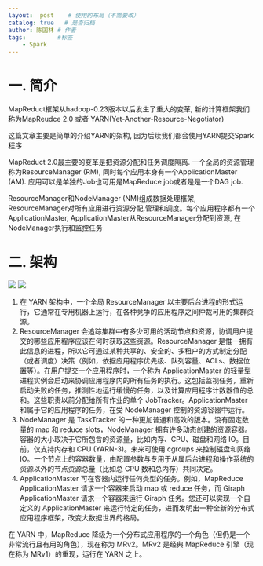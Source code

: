 ```yaml
---
layout:  post    # 使用的布局（不需要改）
catalog: true   # 是否归档
author: 陈国林 # 作者
tags:         #标签
    - Spark
---
```



# 一. 简介
MapReduct框架从hadoop-0.23版本以后发生了重大的变革, 新的计算框架我们称为MapReudce 2.0 或者 YARN(Yet-Another-Resource-Negotiator)
  
这篇文章主要是简单的介绍YARN的架构, 因为后续我们都会使用YARN提交Spark程序
  
MapReduct 2.0最主要的变革是把资源分配和任务调度隔离. 一个全局的资源管理称为ResourceManager (RM), 同时每个应用本身有一个ApplicationMaster (AM). 应用可以是单独的Job也可用是MapReduce job或者是是一个DAG job.

ResourceManager和NodeManager (NM)组成数据处理框架, ResourceManager对所有应用进行资源分配,管理和调度。每个应用程序都有一个ApplicationMaster, ApplicationMaster从ResourceManager分配到资源, 在NodeManager执行和监控任务

# 二. 架构
![](https://camo.githubusercontent.com/75c2e6c15e58006fa3f936170d4f5172259d5681/68747470733a2f2f6861646f6f702e6170616368652e6f72672f646f63732f72322e342e312f6861646f6f702d7961726e2f6861646f6f702d7961726e2d736974652f7961726e5f6172636869746563747572652e676966)
![](https://camo.githubusercontent.com/57eb234be536b1b6fb5e9b3c7a7aa9fa636a5091/687474703a2f2f7777772e69626d2e636f6d2f646576656c6f706572776f726b732f636e2f646174612f6c6962726172792f62642d7961726e2d696e74726f2f466967757265334172636869746563747572652d6f662d5941524e2e706e67)

1. 在 YARN 架构中，一个全局 ResourceManager 以主要后台进程的形式运行，它通常在专用机器上运行，在各种竞争的应用程序之间仲裁可用的集群资源。
2. ResourceManager 会追踪集群中有多少可用的活动节点和资源，协调用户提交的哪些应用程序应该在何时获取这些资源。ResourceManager 是惟一拥有此信息的进程，所以它可通过某种共享的、安全的、多租户的方式制定分配（或者调度）决策（例如，依据应用程序优先级、队列容量、ACLs、数据位置等）。在用户提交一个应用程序时，一个称为 ApplicationMaster 的轻量型进程实例会启动来协调应用程序内的所有任务的执行。这包括监视任务，重新启动失败的任务，推测性地运行缓慢的任务，以及计算应用程序计数器值的总和。这些职责以前分配给所有作业的单个 JobTracker。ApplicationMaster 和属于它的应用程序的任务，在受 NodeManager 控制的资源容器中运行。
3. NodeManager 是 TaskTracker 的一种更加普通和高效的版本。没有固定数量的 map 和 reduce slots，NodeManager 拥有许多动态创建的资源容器。容器的大小取决于它所包含的资源量，比如内存、CPU、磁盘和网络 IO。目前，仅支持内存和 CPU (YARN-3)。未来可使用 cgroups 来控制磁盘和网络IO。一个节点上的容器数量，由配置参数与专用于从属后台进程和操作系统的资源以外的节点资源总量（比如总 CPU 数和总内存）共同决定。
4. ApplicationMaster 可在容器内运行任何类型的任务。例如，MapReduce ApplicationMaster 请求一个容器来启动 map 或 reduce 任务，而 Giraph ApplicationMaster 请求一个容器来运行 Giraph 任务。您还可以实现一个自定义的 ApplicationMaster 来运行特定的任务，进而发明出一种全新的分布式应用程序框架，改变大数据世界的格局。

在 YARN 中，MapReduce 降级为一个分布式应用程序的一个角色（但仍是一个非常流行且有用的角色），现在称为 MRv2。MRv2 是经典 MapReduce 引擎（现在称为 MRv1）的重现，运行在 YARN 之上。

